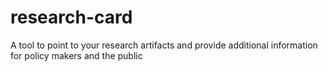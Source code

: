 # research-card
A tool to point to your research artifacts and provide additional information for policy makers and the public

